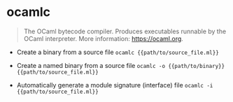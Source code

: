 # ocamlc
> The OCaml bytecode compiler.
> Produces executables runnable by the OCaml interpreter.
> More information: <https://ocaml.org>.

- Create a binary from a source file
`ocamlc {{path/to/source_file.ml}}`

- Create a named binary from a source file
`ocamlc -o {{path/to/binary}} {{path/to/source_file.ml}}`

- Automatically generate a module signature (interface) file
`ocamlc -i {{path/to/source_file.ml}}`
